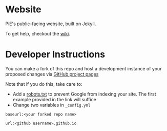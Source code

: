# Website
PiE's public-facing website, built on Jekyll.

To get help, checkout the [wiki](https://github.com/pioneers/website/wiki).

# Developer Instructions
You can make a fork of this repo and host a development instance of your proposed changes via [GitHub project pages](https://pages.github.com/)

Note that if you do this, take care to:

* Add a [robots.txt](http://www.robotstxt.org/robotstxt.html) to prevent Google from indexing your site. The first example provided in the link will suffice 
* Change two variables in `_config.yml`

```
baseurl:<your forked repo name>
```
```
url:<github username>.github.io
```